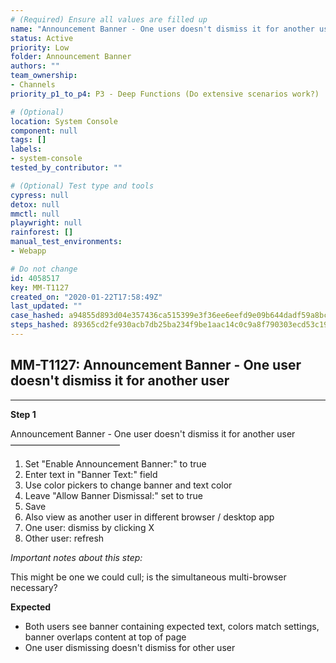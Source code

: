 ```yaml
---
# (Required) Ensure all values are filled up
name: "Announcement Banner - One user doesn't dismiss it for another user"
status: Active
priority: Low
folder: Announcement Banner
authors: ""
team_ownership:
- Channels
priority_p1_to_p4: P3 - Deep Functions (Do extensive scenarios work?)

# (Optional)
location: System Console
component: null
tags: []
labels:
- system-console
tested_by_contributor: ""

# (Optional) Test type and tools
cypress: null
detox: null
mmctl: null
playwright: null
rainforest: []
manual_test_environments:
- Webapp

# Do not change
id: 4058517
key: MM-T1127
created_on: "2020-01-22T17:58:49Z"
last_updated: ""
case_hashed: a94855d893d04e357436ca515399e3f36ee6eefd9e09b644dadf59a8bcb29c468e0eb665e43514c5c4a2acc79cce20db
steps_hashed: 89365cd2fe930acb7db25ba234f9be1aac14c0c9a8f790303ecd53c194131cee40565fa023e22204c46e758a850b9227
---
```


<!-- (Auto-generated) Based on frontmatter's "key" and "name" -->

## MM-T1127: Announcement Banner - One user doesn't dismiss it for another user

---

**Step 1**

Announcement Banner - One user doesn't dismiss it for another user\
–––––––––––––––––––––––––

1. Set "Enable Announcement Banner:" to true
2. Enter text in "Banner Text:" field
3. Use color pickers to change banner and text color
4. Leave "Allow Banner Dismissal:" set to true
5. Save
6. Also view as another user in different browser / desktop app
7. One user: dismiss by clicking X
8. Other user: refresh

_Important notes about this step:_

This might be one we could cull; is the simultaneous multi-browser necessary?

**Expected**

- Both users see banner containing expected text, colors match settings, banner overlaps content at top of page
- One user dismissing doesn't dismiss for other user
